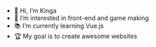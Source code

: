 - 👋 Hi, I’m Kinga
- 👀 I’m interested in front-end and game making
- 📚 I’m currently learning Vue.js
- 🏆 My goal is to create awesome websites

<!---
N19r4/N19r4 is a ✨ special ✨ repository because its `README.md` (this file) appears on your GitHub profile.
You can click the Preview link to take a look at your changes.
--->
